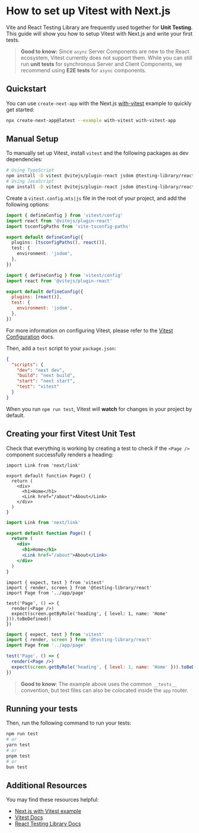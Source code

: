 # How to set up Vitest with Next.js

Vite and React Testing Library are frequently used together for **Unit Testing**. This guide will show you how to setup Vitest with Next.js and write your first tests.

> **Good to know:** Since `async` Server Components are new to the React ecosystem, Vitest currently does not support them. While you can still run **unit tests** for synchronous Server and Client Components, we recommend using **E2E tests** for `async` components.

## Quickstart

You can use `create-next-app` with the Next.js [with-vitest](https://github.com/vercel/next.js/tree/canary/examples/with-vitest) example to quickly get started:

```bash filename="Terminal"
npx create-next-app@latest --example with-vitest with-vitest-app
```

## Manual Setup

To manually set up Vitest, install `vitest` and the following packages as dev dependencies:

```bash filename="Terminal"
# Using TypeScript
npm install -D vitest @vitejs/plugin-react jsdom @testing-library/react @testing-library/dom vite-tsconfig-paths
# Using JavaScript
npm install -D vitest @vitejs/plugin-react jsdom @testing-library/react @testing-library/dom
```

Create a `vitest.config.mts|js` file in the root of your project, and add the following options:

```ts filename="vitest.config.mts" switcher
import { defineConfig } from 'vitest/config'
import react from '@vitejs/plugin-react'
import tsconfigPaths from 'vite-tsconfig-paths'

export default defineConfig({
  plugins: [tsconfigPaths(), react()],
  test: {
    environment: 'jsdom',
  },
})
```

```js filename="vitest.config.js" switcher
import { defineConfig } from 'vitest/config'
import react from '@vitejs/plugin-react'

export default defineConfig({
  plugins: [react()],
  test: {
    environment: 'jsdom',
  },
})
```

For more information on configuring Vitest, please refer to the [Vitest Configuration](https://vitest.dev/config/#configuration) docs.

Then, add a `test` script to your `package.json`:

```json filename="package.json"
{
  "scripts": {
    "dev": "next dev",
    "build": "next build",
    "start": "next start",
    "test": "vitest"
  }
}
```

When you run `npm run test`, Vitest will **watch** for changes in your project by default.

## Creating your first Vitest Unit Test

Check that everything is working by creating a test to check if the `<Page />` component successfully renders a heading:

```tsx filename="app/page.tsx" switcher
import Link from 'next/link'

export default function Page() {
  return (
    <div>
      <h1>Home</h1>
      <Link href="/about">About</Link>
    </div>
  )
}
```

```jsx filename="app/page.jsx" switcher
import Link from 'next/link'

export default function Page() {
  return (
    <div>
      <h1>Home</h1>
      <Link href="/about">About</Link>
    </div>
  )
}
```

```tsx filename="__tests__/page.test.tsx" switcher
import { expect, test } from 'vitest'
import { render, screen } from '@testing-library/react'
import Page from '../app/page'

test('Page', () => {
  render(<Page />)
  expect(screen.getByRole('heading', { level: 1, name: 'Home' })).toBeDefined()
})
```

```jsx filename="__tests__/page.test.jsx" switcher
import { expect, test } from 'vitest'
import { render, screen } from '@testing-library/react'
import Page from '../app/page'

test('Page', () => {
  render(<Page />)
  expect(screen.getByRole('heading', { level: 1, name: 'Home' })).toBeDefined()
})
```

> **Good to know**: The example above uses the common `__tests__` convention, but test files can also be colocated inside the `app` router.

## Running your tests

Then, run the following command to run your tests:

```bash filename="Terminal"
npm run test
# or
yarn test
# or
pnpm test
# or
bun test
```

## Additional Resources

You may find these resources helpful:

* [Next.js with Vitest example](https://github.com/vercel/next.js/tree/canary/examples/with-vitest)
* [Vitest Docs](https://vitest.dev/guide/)
* [React Testing Library Docs](https://testing-library.com/docs/react-testing-library/intro/)
